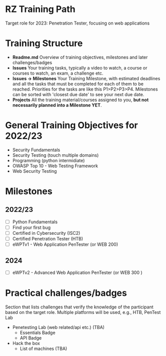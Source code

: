 # RZ Training Path
Target role for 2023: Penetration Tester, focusing on web applications

# Training Structure
- **Readme.md**
    Overview of training objectives, milestones and later challenges/badges
- **Issues**
    Your training tasks, typically a video to watch, a course or courses to watch, an exam, a challenge etc.
- **Issues -> Milestones**
    Your Training Milestone, with estimated deadlines and all the tasks that must be completed for each of them to be reached.
    Priorities for the tasks are like this P1>P2>P3>P4.
    Milestones can be sorted with 'closest due date' to see your next due date.
- **Projects**
    All the training material/courses assigned to you, **but not necessarily planned into a Milestone YET**.
  
# General Training Objectives for 2022/23
- Security Fundamentals
- Security Testing (touch multiple domains)
- Programming (python intermidiate)
- OWASP Top 10 - Web Testing Framework
- Web Security Testing 

# Milestones 
## 2022/23
- [ ] Python Fundamentals
- [ ] Find your first bug
- [ ] Certified in Cybersecurity (ISC2)
- [ ] Certified Penetration Tester (HTB)
- [ ] eWPTv1 - Web Application PenTester (or WEB 200)
## 2024
- [ ] eWPTv2 - Advanced Web Application PenTester (or WEB 300 )


# Practical challenges/badges
Section that lists challenges that verify the knowledge of the participant based on the target role. Multiple platforms will be used, e.g., HTB, PenTest Lab 

- Penetesting Lab (web related/api etc.) (TBA)
  - Essentials Badge
  - API Badge
- Hack the box
  - List of machines (TBA)
